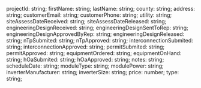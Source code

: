 projectId: string;
firstName: string;
lastName: string;
county: string;
address: string;
customerEmail: string;
customerPhone: string;
utility: string;
siteAssessDateReceived: string;
siteAssessDateReleased: string;
engineeringDesignReceived: string;
engineeringDesignSentToRep: string;
engineeringDesignApprovedByRep: string;
engineeringDesignReleased: string;
nTpSubmited: string;
nTpApproved: string;
interconnectionSubmited: string;
interconnectionApproved: string;
permitSubmited: string;
permitApproved: string;
equipmentOrdered: string;
equipmentOnHand: string;
hOaSubmited: string;
hOaApproved: string;
notes: string;
scheduleDate: string;
moduleType: string;
modulePower: string;
inverterManufacturer: string;
inverterSize: string;
price: number;
type: string;
